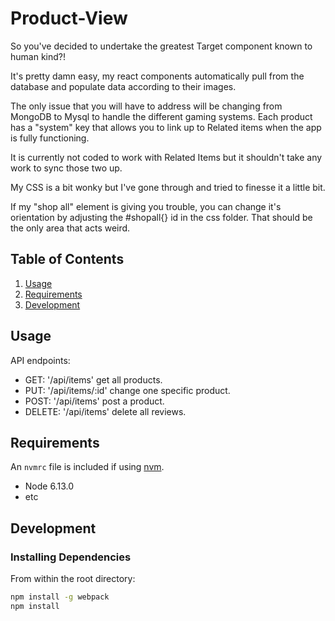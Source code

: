 # Product-View
So you've decided to undertake the greatest Target component known to human kind?! 

It's pretty damn easy, my react components automatically pull from the database and populate data according to their images.

The only issue that you will have to address will be changing from MongoDB to Mysql to handle the different gaming systems. Each product has a "system" key that allows you to link up to Related items when the app is fully functioning.

It is currently not coded to work with Related Items but it shouldn't take any work to sync those two up. 

My CSS is a bit wonky but I've gone through and tried to finesse it a little bit. 

If my "shop all" element is giving you trouble, you can change it's orientation by adjusting the #shopall{} id in the css folder. That should be the only area that acts weird.

## Table of Contents

1. [Usage](#Usage)
1. [Requirements](#requirements)
1. [Development](#development)

## Usage

API endpoints:
- GET: '/api/items' get all products.
- PUT: '/api/items/:id' change one specific product.
- POST: '/api/items' post a product.
- DELETE: '/api/items' delete all reviews.

## Requirements

An `nvmrc` file is included if using [nvm](https://github.com/creationix/nvm).

- Node 6.13.0
- etc

## Development

### Installing Dependencies

From within the root directory:

```sh
npm install -g webpack
npm install
```
